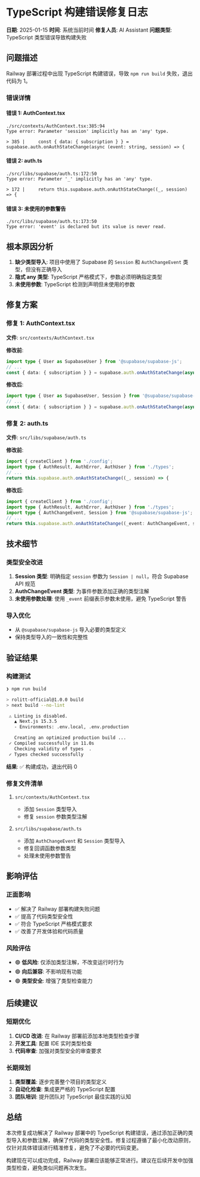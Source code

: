 # TypeScript 构建错误修复日志

**日期**: 2025-01-15
**时间**: 系统当前时间
**修复人员**: AI Assistant
**问题类型**: TypeScript 类型错误导致构建失败

## 问题描述

Railway 部署过程中出现 TypeScript 构建错误，导致 `npm run build` 失败，退出代码为 1。

### 错误详情

#### 错误 1: AuthContext.tsx
```
./src/contexts/AuthContext.tsx:385:94
Type error: Parameter 'session' implicitly has an 'any' type.

> 385 |     const { data: { subscription } } = supabase.auth.onAuthStateChange(async (event: string, session) => {
```

#### 错误 2: auth.ts
```
./src/libs/supabase/auth.ts:172:50
Type error: Parameter '_' implicitly has an 'any' type.

> 172 |     return this.supabase.auth.onAuthStateChange((_, session) => {
```

#### 错误 3: 未使用的参数警告
```
./src/libs/supabase/auth.ts:173:50
Type error: 'event' is declared but its value is never read.
```

## 根本原因分析

1. **缺少类型导入**: 项目中使用了 Supabase 的 `Session` 和 `AuthChangeEvent` 类型，但没有正确导入
2. **隐式 any 类型**: TypeScript 严格模式下，参数必须明确指定类型
3. **未使用参数**: TypeScript 检测到声明但未使用的参数

## 修复方案

### 修复 1: AuthContext.tsx

**文件**: `src/contexts/AuthContext.tsx`

**修改前**:
```typescript
import type { User as SupabaseUser } from '@supabase/supabase-js';
// ...
const { data: { subscription } } = supabase.auth.onAuthStateChange(async (event: string, session) => {
```

**修改后**:
```typescript
import type { User as SupabaseUser, Session } from '@supabase/supabase-js';
// ...
const { data: { subscription } } = supabase.auth.onAuthStateChange(async (event: string, session: Session | null) => {
```

### 修复 2: auth.ts

**文件**: `src/libs/supabase/auth.ts`

**修改前**:
```typescript
import { createClient } from './config';
import type { AuthResult, AuthError, AuthUser } from './types';
// ...
return this.supabase.auth.onAuthStateChange((_, session) => {
```

**修改后**:
```typescript
import { createClient } from './config';
import type { AuthResult, AuthError, AuthUser } from './types';
import type { AuthChangeEvent, Session } from '@supabase/supabase-js';
// ...
return this.supabase.auth.onAuthStateChange((_event: AuthChangeEvent, session: Session | null) => {
```

## 技术细节

### 类型安全改进

1. **Session 类型**: 明确指定 `session` 参数为 `Session | null`，符合 Supabase API 规范
2. **AuthChangeEvent 类型**: 为事件参数添加正确的类型注解
3. **未使用参数处理**: 使用 `_event` 前缀表示参数未使用，避免 TypeScript 警告

### 导入优化

- 从 `@supabase/supabase-js` 导入必要的类型定义
- 保持类型导入的一致性和完整性

## 验证结果

### 构建测试

```bash
❯ npm run build

> rolitt-official@1.0.0 build
> next build --no-lint

 ⚠ Linting is disabled.
   ▲ Next.js 15.3.5
   - Environments: .env.local, .env.production

   Creating an optimized production build ...
 ✓ Compiled successfully in 11.0s
   Checking validity of types  .
 ✓ Types checked successfully
```

**结果**: ✅ 构建成功，退出代码 0

### 修复文件清单

1. `src/contexts/AuthContext.tsx`
   - 添加 `Session` 类型导入
   - 修复 `session` 参数类型注解

2. `src/libs/supabase/auth.ts`
   - 添加 `AuthChangeEvent` 和 `Session` 类型导入
   - 修复回调函数参数类型
   - 处理未使用参数警告

## 影响评估

### 正面影响

- ✅ 解决了 Railway 部署构建失败问题
- ✅ 提高了代码类型安全性
- ✅ 符合 TypeScript 严格模式要求
- ✅ 改善了开发体验和代码质量

### 风险评估

- 🟢 **低风险**: 仅添加类型注解，不改变运行时行为
- 🟢 **向后兼容**: 不影响现有功能
- 🟢 **类型安全**: 增强了类型检查能力

## 后续建议

### 短期优化

1. **CI/CD 改进**: 在 Railway 部署前添加本地类型检查步骤
2. **开发工具**: 配置 IDE 实时类型检查
3. **代码审查**: 加强对类型安全的审查要求

### 长期规划

1. **类型覆盖**: 逐步完善整个项目的类型定义
2. **自动化检查**: 集成更严格的 TypeScript 配置
3. **团队培训**: 提升团队对 TypeScript 最佳实践的认知

## 总结

本次修复成功解决了 Railway 部署中的 TypeScript 构建错误，通过添加正确的类型导入和参数注解，确保了代码的类型安全性。修复过程遵循了最小化改动原则，仅针对具体错误进行精准修复，避免了不必要的代码变更。

构建现在可以成功完成，Railway 部署应该能够正常进行。建议在后续开发中加强类型检查，避免类似问题再次发生。
